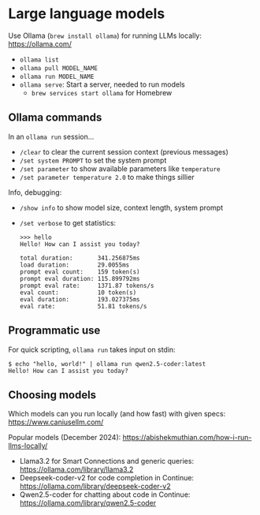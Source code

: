 # Large language models

Use Ollama (`brew install ollama`) for running LLMs locally: <https://ollama.com/>

- `ollama list`
- `ollama pull MODEL_NAME`
- `ollama run MODEL_NAME`
- `ollama serve`: Start a server, needed to run models
  - `brew services start ollama` for Homebrew


## Ollama commands

In an `ollama run` session...
- `/clear` to clear the current session context (previous messages)
- `/set system PROMPT` to set the system prompt
- `/set parameter` to show available parameters like `temperature`
- `/set parameter temperature 2.0` to make things sillier

Info, debugging:
- `/show info` to show model size, context length, system prompt
- `/set verbose` to get statistics:

      >>> hello
      Hello! How can I assist you today?

      total duration:       341.256875ms
      load duration:        29.0055ms
      prompt eval count:    159 token(s)
      prompt eval duration: 115.899792ms
      prompt eval rate:     1371.87 tokens/s
      eval count:           10 token(s)
      eval duration:        193.027375ms
      eval rate:            51.81 tokens/s


## Programmatic use

For quick scripting, `ollama run` takes input on stdin:

    $ echo "hello, world!" | ollama run qwen2.5-coder:latest
    Hello! How can I assist you today?


## Choosing models

Which models can you run locally (and how fast) with given specs: <https://www.caniusellm.com/>

Popular models (December 2024): <https://abishekmuthian.com/how-i-run-llms-locally/>

-	Llama3.2 for Smart Connections and generic queries: <https://ollama.com/library/llama3.2>
-	Deepseek-coder-v2 for code completion in Continue: <https://ollama.com/library/deepseek-coder-v2>
-	Qwen2.5-coder for chatting about code in Continue: <https://ollama.com/library/qwen2.5-coder>
